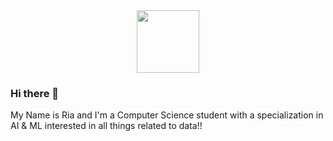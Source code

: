 <div id="header" align="center">
  <img src="https://media.giphy.com/media/v1.Y2lkPTc5MGI3NjExNXgxeHkzdzV2bHVocjZqcnllaWVocm1yMzRwaHpqOXg1NHhnMTc3MSZlcD12MV9pbnRlcm5hbF9naWZfYnlfaWQmY3Q9Zw/L1R1tvI9svkIWwpVYr/giphy.gif" width="100"/>
</div>

### Hi there 👋
My Name is Ria and I'm a Computer Science student with a specialization in AI & ML interested in all things related to data!!
<!--
**rianeps/rianeps** is a ✨ _special_ ✨ repository because its `README.md` (this file) appears on your GitHub profile.

Here are some ideas to get you started:

- 🔭 I’m currently working on ...
- 🌱 I’m currently learning ...
- 👯 I’m looking to collaborate on ...
- 🤔 I’m looking for help with ...
- 💬 Ask me about ...
- 📫 How to reach me: ...
- 😄 Pronouns: ...
- ⚡ Fun fact: ...
-->
